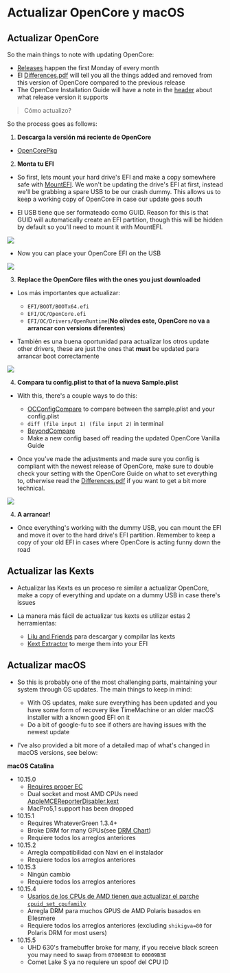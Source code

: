 # Actualizar OpenCore y macOS





## Actualizar OpenCore

So the main things to note with updating OpenCore:

* [Releases](https://github.com/acidanthera/OpenCorePkg/releases) happen the first Monday of every month
* El [Differences.pdf](https://github.com/acidanthera/OpenCorePkg/blob/master/Docs/Differences/Differences.pdf) will tell you all the things added and removed from this version of OpenCore compared to the previous release
* The OpenCore Installation Guide will have a note in the [header](https://dortania.github.io/OpenCore-Install-Guide/) about what release version it supports

> Cómo actualizo?

So the process goes as follows:

1. **Descarga la versión má reciente de OpenCore**

* [OpenCorePkg](https://github.com/acidanthera/OpenCorePkg/releases)

2. **Monta tu EFI**

* So first, lets mount your hard drive's EFI and make a copy somewhere safe with [MountEFI](https://github.com/corpnewt/MountEFI). We won't be updating the drive's EFI at first, instead we'll be grabbing a spare USB to be our crash dummy. This allows us to keep a working copy of OpenCore in case our update goes south

* El USB tiene que ser formateado como GUID. Reason for this is that GUID will automatically create an EFI partition, though this will be hidden by default so you'll need to mount it with MountEFI.

![](../images/post-install/update-md/usb-erase.png)

* Now you can place your OpenCore EFI on the USB

![](../images/post-install/update-md/usb-folder.png)

3. **Replace the OpenCore files with the ones you just downloaded**

* Los más importantes que actualizar:

  * `EFI/BOOT/BOOTx64.efi`
  * `EFI/OC/OpenCore.efi`
  * `EFI/OC/Drivers/OpenRuntime`(**No olivdes este, OpenCore no va a arrancar con versions diferentes**)

* También es una buena oportunidad para actualizar los otros update other drivers, these are just the ones that **must** be updated para arrancar boot correctamente

![](../images/post-install/update-md/usb-folder-highlight.png)

4. **Compara tu config.plist to that of la nueva Sample.plist**

* With this, there's a couple ways to do this:

  * [OCConfigCompare](https://github.com/corpnewt/OCConfigCompare) to compare between the sample.plist and your config.plist
  * `diff (file input 1) (file input 2)` in terminal
  * [BeyondCompare](https://www.scootersoftware.com)
  * Make a new config based off reading the updated OpenCore Vanilla Guide

* Once you've made the adjustments and made sure you config is compliant with the newest release of OpenCore, make sure to double check your setting with the OpenCore Guide on what to set everything to, otherwise read the [Differences.pdf](https://github.com/acidanthera/OpenCorePkg/blob/master/Docs/Differences/Differences.pdf) if you want to get a bit more technical.

![](../images/post-install/update-md/oc-config-compare.png)

4. **A arrancar!**

* Once everything's working with the dummy USB, you can mount the EFI and move it over to the hard drive's EFI partition. Remember to keep a copy of your old EFI in cases where OpenCore is acting funny down the road

## Actualizar las Kexts

* Actualizar las Kexts es un proceso re similar a actualizar OpenCore, make a copy of everything and update on a dummy USB in case there's issues

* La manera más fácil de actualizar tus kexts es utilizar estas 2 herramientas:

  * [Lilu and Friends](https://github.com/corpnewt/Lilu-and-Friends) para descargar y compilar las kexts
  * [Kext Extractor](https://github.com/corpnewt/KextExtractor) to merge them into your EFI

## Actualizar macOS

* So this is probably one of the most challenging parts, maintaining your system through OS updates. The main things to keep in mind:
  * With OS updates, make sure everything has been updated and you have some form of recovery like TimeMachine or an older macOS installer with a known good EFI on it
  * Do a bit of google-fu to see if others are having issues with the newest update

* I've also provided a bit more of a detailed map of what's changed in macOS versions, see below:

**macOS Catalina**

* 10.15.0
  * [Requires proper EC](https://dortania.github.io/Getting-Started-With-ACPI/)
  * Dual socket and most AMD CPUs need [AppleMCEReporterDisabler.kext](https://github.com/acidanthera/bugtracker/files/3703498/AppleMCEReporterDisabler.kext.zip)
  * MacPro5,1 support has been dropped
* 10.15.1
  * Requires WhateverGreen 1.3.4+
  * Broke DRM for many GPUs(see [DRM Chart](https://github.com/acidanthera/WhateverGreen/blob/master/Manual/FAQ.Chart.md))
  * Requiere todos los arreglos anteriores
* 10.15.2
  * Arregla compatibilidad con Navi en el instalador
  * Requiere todos los arreglos anteriores
* 10.15.3
  * Ningún cambio
  * Requiere todos los arreglos anteriores
* 10.15.4
  * [Usarios de los CPUs de AMD tienen que actualizar el parche `cpuid_set_cpufamily`](https://github.com/AMD-OSX/AMD_Vanilla)
  * Arregla DRM para muchos GPUS de AMD Polaris basados en Ellesmere
  * Requiere todos los arreglos anteriores (excluding `shikigva=80` for Polaris DRM for most users)
* 10.15.5
  * UHD 630's framebuffer broke for many, if you receive black screen you may need to swap from `07009B3E` to `00009B3E`
  * Comet Lake S ya no requiere un spoof del CPU ID

